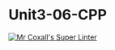 # Unit3-06-CPP
[![Mr Coxall's Super Linter](https://github.com/ICS3UC-Programming-ChanellaK/Unit3-06-CPP/workflows/Mr%20Coxall's%20Super%20Linter/badge.svg)](https://github.com/ICS3UC-Programming-ChanellaK/Unit3-06-CPP/actions/)
